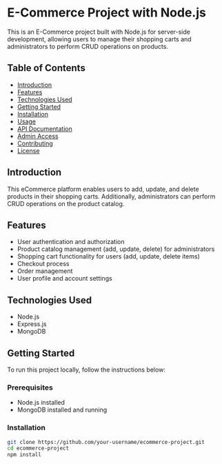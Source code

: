 # E-Commerce Project with Node.js

This is an E-Commerce project built with Node.js for server-side development, allowing users to manage their shopping carts and administrators to perform CRUD operations on products.

## Table of Contents

- [Introduction](#introduction)
- [Features](#features)
- [Technologies Used](#technologies-used)
- [Getting Started](#getting-started)
- [Installation](#installation)
- [Usage](#usage)
- [API Documentation](#api-documentation)
- [Admin Access](#admin-access)
- [Contributing](#contributing)
- [License](#license)

## Introduction

This eCommerce platform enables users to add, update, and delete products in their shopping carts. Additionally, administrators can perform CRUD operations on the product catalog.

## Features

- User authentication and authorization
- Product catalog management (add, update, delete) for administrators
- Shopping cart functionality for users (add, update, delete items)
- Checkout process
- Order management
- User profile and account settings

## Technologies Used

- Node.js
- Express.js
- MongoDB 
  
## Getting Started

To run this project locally, follow the instructions below:

### Prerequisites

- Node.js installed
- MongoDB installed and running

### Installation

```bash
git clone https://github.com/your-username/ecommerce-project.git
cd ecommerce-project
npm install
